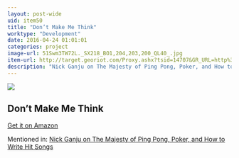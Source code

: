 ```yaml
---
layout: post-wide
uid: item50
title: "Don’t Make Me Think"
worktype: "Development"
date: 2016-04-24 01:01:01
categories: project
image-url: 51Swm3TW72L._SX218_BO1,204,203,200_QL40_.jpg
item-url: http://target.georiot.com/Proxy.ashx?tsid=14707&GR_URL=http%3A%2F%2Fwww.amazon.com%2FDont-Make-Me-Think-Usability%2Fdp%2F0321344758%2F
description: "Nick Ganju on The Majesty of Ping Pong, Poker, and How to Write Hit Songs"
---
```

<a href="http://target.georiot.com/Proxy.ashx?tsid=14707&GR_URL=http%3A%2F%2Fwww.amazon.com%2FDont-Make-Me-Think-Usability%2Fdp%2F0321344758%2F" target="blank"><img src="../../../../img/thumbs/51Swm3TW72L._SX218_BO1,204,203,200_QL40_.jpg" class="prod-img"></a>
<h2>Don’t Make Me Think</h2>
<p><a href="http://target.georiot.com/Proxy.ashx?tsid=14707&GR_URL=http%3A%2F%2Fwww.amazon.com%2FDont-Make-Me-Think-Usability%2Fdp%2F0321344758%2F" target="blank">Get it on Amazon</a><p>
<p>Mentioned in: <a href="http://fourhourworkweek.com/2014/11/21/nick-ganju/" target="blank">Nick Ganju on The Majesty of Ping Pong, Poker, and How to Write Hit Songs</a></p>
